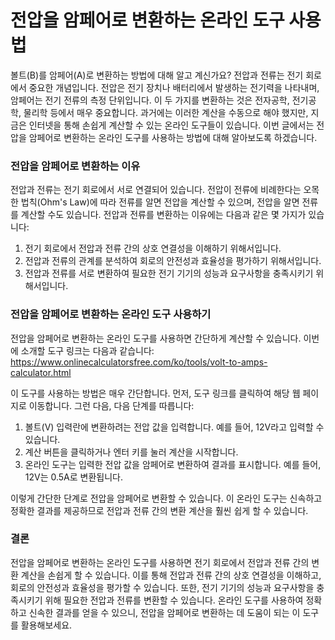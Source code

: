 전압을 암페어로 변환하는 온라인 도구 사용법
========================

볼트(B)를 암페어(A)로 변환하는 방법에 대해 알고 계신가요? 전압과 전류는 전기 회로에서 중요한 개념입니다. 전압은 전기 장치나 배터리에서 발생하는 전기력을 나타내며, 암페어는 전기 전류의 측정 단위입니다. 이 두 가지를 변환하는 것은 전자공학, 전기공학, 물리학 등에서 매우 중요합니다. 과거에는 이러한 계산을 수동으로 해야 했지만, 지금은 인터넷을 통해 손쉽게 계산할 수 있는 온라인 도구들이 있습니다. 이번 글에서는 전압을 암페어로 변환하는 온라인 도구를 사용하는 방법에 대해 알아보도록 하겠습니다.

### 전압을 암페어로 변환하는 이유

전압과 전류는 전기 회로에서 서로 연결되어 있습니다. 전압이 전류에 비례한다는 오목한 법칙(Ohm's Law)에 따라 전류를 알면 전압을 계산할 수 있으며, 전압을 알면 전류를 계산할 수도 있습니다. 전압과 전류를 변환하는 이유에는 다음과 같은 몇 가지가 있습니다:

1. 전기 회로에서 전압과 전류 간의 상호 연결성을 이해하기 위해서입니다.
2. 전압과 전류의 관계를 분석하여 회로의 안전성과 효율성을 평가하기 위해서입니다.
3. 전압과 전류를 서로 변환하여 필요한 전기 기기의 성능과 요구사항을 충족시키기 위해서입니다.

### 전압을 암페어로 변환하는 온라인 도구 사용하기

전압을 암페어로 변환하는 온라인 도구를 사용하면 간단하게 계산할 수 있습니다. 이번에 소개할 도구 링크는 다음과 같습니다: <https://www.onlinecalculatorsfree.com/ko/tools/volt-to-amps-calculator.html>

이 도구를 사용하는 방법은 매우 간단합니다. 먼저, 도구 링크를 클릭하여 해당 웹 페이지로 이동합니다. 그런 다음, 다음 단계를 따릅니다:

1. 볼트(V) 입력란에 변환하려는 전압 값을 입력합니다. 예를 들어, 12V라고 입력할 수 있습니다.
2. 계산 버튼을 클릭하거나 엔터 키를 눌러 계산을 시작합니다.
3. 온라인 도구는 입력한 전압 값을 암페어로 변환하여 결과를 표시합니다. 예를 들어, 12V는 0.5A로 변환됩니다.

이렇게 간단한 단계로 전압을 암페어로 변환할 수 있습니다. 이 온라인 도구는 신속하고 정확한 결과를 제공하므로 전압과 전류 간의 변환 계산을 훨씬 쉽게 할 수 있습니다.

### 결론

전압을 암페어로 변환하는 온라인 도구를 사용하면 전기 회로에서 전압과 전류 간의 변환 계산을 손쉽게 할 수 있습니다. 이를 통해 전압과 전류 간의 상호 연결성을 이해하고, 회로의 안전성과 효율성을 평가할 수 있습니다. 또한, 전기 기기의 성능과 요구사항을 충족시키기 위해 필요한 전압과 전류를 변환할 수 있습니다. 온라인 도구를 사용하여 정확하고 신속한 결과를 얻을 수 있으니, 전압을 암페어로 변환하는 데 도움이 되는 이 도구를 활용해보세요.